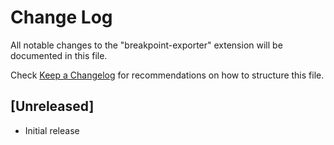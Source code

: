 # Change Log

All notable changes to the "breakpoint-exporter" extension will be documented in this file.

Check [Keep a Changelog](http://keepachangelog.com/) for recommendations on how to structure this file.

## [Unreleased]

- Initial release